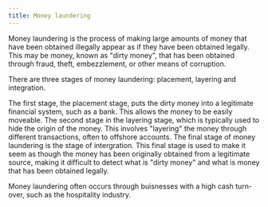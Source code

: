 ```yaml
---
title: Money laundering
---
```


Money laundering is the process of making large amounts of money that have been obtained illegally appear as if they have been obtained legally. This may be money, known as "dirty money", that has been obtained through fraud, theft, embezzlement, or other means of corruption.  

There are three stages of money laundering: placement, layering and integration.

The first stage, the placement stage, puts the dirty money into a legitimate financial system, such as a bank. This allows the money to be easily moveable. The second stage in the layering stage, which is typically used to hide the origin of the money. This involves "layering" the money through different transactions, often to offshore accounts. The final stage of money laundering is the stage of intergration. This final stage is used to make it seem as though the money has been originally obtained from a legitimate source, making it difficult to detect what is "dirty money" and what is money that has been obtained legally. 

Money laundering often occurs through buisnesses with a high cash turn-over, such as the hospitality industry.
